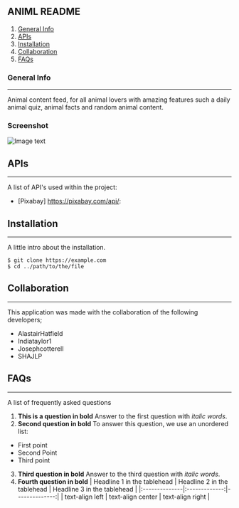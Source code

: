 ## ANIML README
1. [General Info](#general-info)
2. [APIs](#APIs)
3. [Installation](#installation)
4. [Collaboration](#collaboration)
5. [FAQs](#faqs)
### General Info
***
Animal content feed, for all animal lovers with amazing features such a daily animal quiz, animal facts and random animal content. 
### Screenshot
![Image text](https://www.united-internet.de/fileadmin/user_upload/Brands/Downloads/Logo_IONOS_by.jpg)
## APIs
***
A list of API's used within the project:
* [Pixabay] https://pixabay.com/api/:
## Installation
***
A little intro about the installation. 
```
$ git clone https://example.com
$ cd ../path/to/the/file

```

## Collaboration
***
This application was made with the collaboration of the following developers;

* AlastairHatfield
* Indiataylor1
* Josephcotterell
* SHAJLP

## FAQs
***
A list of frequently asked questions
1. **This is a question in bold**
Answer to the first question with _italic words_. 
2. __Second question in bold__ 
To answer this question, we use an unordered list:
* First point
* Second Point
* Third point
3. **Third question in bold**
Answer to the third question with *italic words*.
4. **Fourth question in bold**
| Headline 1 in the tablehead | Headline 2 in the tablehead | Headline 3 in the tablehead |
|:--------------|:-------------:|--------------:|
| text-align left | text-align center | text-align right |
